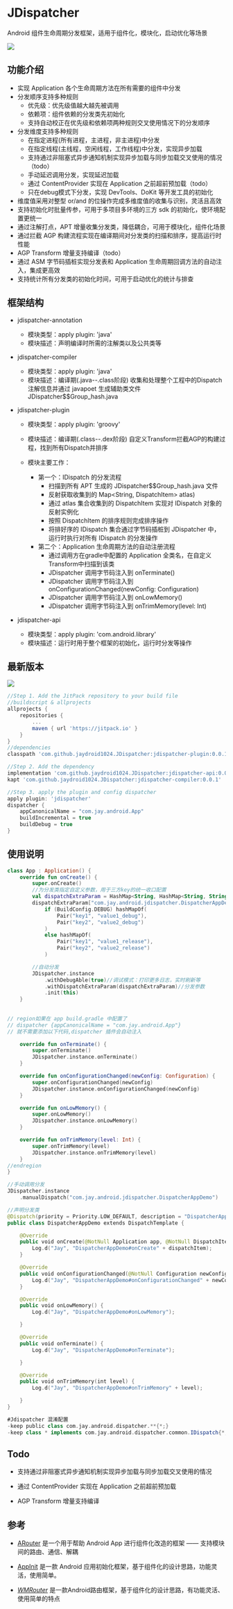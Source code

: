 # JDispatcher
Android 组件生命周期分发框架，适用于组件化，模块化，启动优化等场景

![](https://raw.githubusercontent.com/jaydroid1024/jay_image_repo/main/img/20210729184216.png)


## 功能介绍

- 实现 Application 各个生命周期方法在所有需要的组件中分发
- 分发顺序支持多种规则
  - 优先级：优先级值越大越先被调用
  - 依赖项：组件依赖的分发类先初始化
  - 支持自动校正在优先级和依赖项两种规则交叉使用情况下的分发顺序
- 分发维度支持多种规则
  - 在指定进程(所有进程，主进程，非主进程)中分发
  - 在指定线程(主线程，空闲线程，工作线程)中分发，实现异步加载
  - 支持通过非阻塞式异步通知机制实现异步加载与同步加载交叉使用的情况（todo）
  - 手动延迟调用分发，实现延迟加载
  - 通过 ContentProvider 实现在 Application 之前超前预加载（todo）
  - 只在debug模式下分发，实现 DevTools、DoKit 等开发工具的初始化
- 维度值采用对整型 or/and 的位操作完成多维度值的收集与识别，灵活且高效
- 支持初始化时批量传参，可用于多项目多环境的三方 sdk 的初始化，使环境配置更统一
- 通过注解打点，APT 增量收集分发类，降低耦合，可用于模块化，组件化场景
- 通过拦截 AGP 构建流程实现在编译期间对分发类的扫描和排序，提高运行时性能
- AGP Transform 增量支持编译（todo）
- 通过 ASM 字节码插桩实现分发表和 Application  生命周期回调方法的自动注入，集成更高效
- 支持统计所有分发类的初始化时间，可用于启动优化的统计与排查



## 框架结构

- jdispatcher-annotation
  - 模块类型：apply plugin: 'java'
  - 模块描述：声明编译时所需的注解类以及公共类等

- jdispatcher-compiler
  - 模块类型：apply plugin: 'java'
  - 模块描述：编译期(.java--.class阶段) 收集和处理整个工程中的Dispatch注解信息并通过 javapoet 生成辅助类文件 JDispatcher$$Group_hash.java 

- jdispatcher-plugin

  - 模块类型：apply plugin: 'groovy'

  - 模块描述：编译期(.class--.dex阶段) 自定义Transform拦截AGP的构建过程，找到所有Dispatch并排序

  - 模块主要工作：
    - 第一个：IDispatch 的分发流程
      - 扫描到所有 APT 生成的 JDispatcher$$Group_hash.java 文件
      - 反射获取收集到的 Map<String, DispatchItem> atlas)
      - 通过 atlas 集合收集到的 DispatchItem 实现对 IDispatch 对象的反射实例化
      - 按照 DispatchItem 的排序规则完成排序操作
      - 将排好序的 IDispatch 集合通过字节码插桩到 JDispatcher 中，运行时执行对所有 IDispatch 的分发操作
    - 第二个：Application 生命周期方法的自动注册流程
      - 通过调用方在gradle中配置的 Application 全类名，在自定义Transform中扫描到该类
      - JDispatcher 调用字节码注入到 onTerminate()
      - JDispatcher 调用字节码注入到 onConfigurationChanged(newConfig: Configuration)
      - JDispatcher 调用字节码注入到 onLowMemory()
      - JDispatcher 调用字节码注入到 onTrimMemory(level: Int)
- jdispatcher-api
  - 模块类型：apply plugin: 'com.android.library'
  - 模块描述：运行时用于整个框架的初始化，运行时分发等操作



## 最新版本

[![](https://jitpack.io/v/jaydroid1024/JDispatcher.svg)](https://jitpack.io/#jaydroid1024/JDispatcher)

```groovy
//Step 1. Add the JitPack repository to your build file
//buildscript & allprojects
allprojects {
    repositories {
        ...
        maven { url 'https://jitpack.io' }
    }
}
//dependencies
classpath 'com.github.jaydroid1024.JDispatcher:jdispatcher-plugin:0.0.1'

//Step 2. Add the dependency
implementation 'com.github.jaydroid1024.JDispatcher:jdispatcher-api:0.0.1'
kapt 'com.github.jaydroid1024.JDispatcher:jdispatcher-compiler:0.0.1'

//Step 3. apply the plugin and config dispatcher
apply plugin: 'jdispatcher'
dispatcher {
    appCanonicalName = "com.jay.android.App"
    buildIncremental = true
    buildDebug = true
}

```



## 使用说明

```kotlin
class App : Application() {
    override fun onCreate() {
        super.onCreate()
        //为分发类指定自定义参数，用于三方key的统一收口配置
        val dispatchExtraParam = HashMap<String, HashMap<String, String>>()
        dispatchExtraParam["com.jay.android.jdispatcher.DispatcherAppDemo"] =
            if (BuildConfig.DEBUG) hashMapOf(
                Pair("key1", "value1_debug"),
                Pair("key2", "value2_debug")
            )
            else hashMapOf(
                Pair("key1", "value1_release"),
                Pair("key2", "value2_release")
            )

        //自动分发
        JDispatcher.instance
            .withDebugAble(true)//调试模式：打印更多日志，实时刷新等
            .withDispatchExtraParam(dispatchExtraParam)//分发参数
            .init(this)
    }
  
  
// region如果在 app build.gradle 中配置了
// dispatcher {appCanonicalName = "com.jay.android.App"}
// 就不需要添加以下代码,dispatcher 插件会自动注入

    override fun onTerminate() {
        super.onTerminate()
        JDispatcher.instance.onTerminate()
    }

    override fun onConfigurationChanged(newConfig: Configuration) {
        super.onConfigurationChanged(newConfig)
        JDispatcher.instance.onConfigurationChanged(newConfig)
    }

    override fun onLowMemory() {
        super.onLowMemory()
        JDispatcher.instance.onLowMemory()
    }

    override fun onTrimMemory(level: Int) {
        super.onTrimMemory(level)
        JDispatcher.instance.onTrimMemory(level)
    }
//endregion
}
```



```kotlin
//手动调用分发
JDispatcher.instance
    .manualDispatch("com.jay.android.jdispatcher.DispatcherAppDemo")
```




```kotlin
//声明分发类
@Dispatch(priority = Priority.LOW_DEFAULT, description = "DispatcherAppDemo")
public class DispatcherAppDemo extends DispatchTemplate {

    @Override
    public void onCreate(@NotNull Application app, @NotNull DispatchItem dispatchItem) {
        Log.d("Jay", "DispatcherAppDemo#onCreate" + dispatchItem);
    }

    @Override
    public void onConfigurationChanged(@NotNull Configuration newConfig) {
        Log.d("Jay", "DispatcherAppDemo#onConfigurationChanged" + newConfig);
    }

    @Override
    public void onLowMemory() {
        Log.d("Jay", "DispatcherAppDemo#onLowMemory");

    }

    @Override
    public void onTerminate() {
        Log.d("Jay", "DispatcherAppDemo#onTerminate");

    }

    @Override
    public void onTrimMemory(int level) {
        Log.d("Jay", "DispatcherAppDemo#onTrimMemory" + level);

    }
}
```



```groovy
#Jdispatcher 混淆配置
-keep public class com.jay.android.dispatcher.**{*;}
-keep class * implements com.jay.android.dispatcher.common.IDispatch{*;}
```



## Todo

  - 支持通过非阻塞式异步通知机制实现异步加载与同步加载交叉使用的情况

  - 通过 ContentProvider 实现在 Application 之前超前预加载

  - AGP Transform 增量支持编译

    

## 参考

- [ARouter](https://github.com/alibaba/ARouter/blob/master/README_CN.md) 是一个用于帮助 Android App 进行组件化改造的框架 —— 支持模块间的路由、通信、解耦

- [AppInit](https://github.com/bingoogolapple/AppInit) 是一款 Android 应用初始化框架，基于组件化的设计思路，功能灵活，使用简单。
- [*WMRouter*](https://github.com/meituan/WMRouter) 是一款Android路由框架，基于组件化的设计思路，有功能灵活、使用简单的特点

